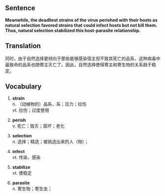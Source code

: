 ## Sentence

**Meanwhile, the deadliest strains of the virus perished with their hosts as natural selection favored strains that could infect hosts but not kill them. Thus, natural selection stabilized this host-parasite relationship.**      

## Translation

同时，由于自然选择更倾向于那些能够感染宿主但不致其死亡的品系，这种病毒中最致命的品系也随寄主灭亡了。因此，自然选择使得寄主和寄生物的关系趋于稳定。     

## Vocabulary   

1. **strain**      
n. （动植物的）品系，系；压力；拉伤       
vt. 拉伤；过度使用         

2. **perish**      
v. 死亡；毁灭；腐坏；老化        

3. **selection**       
n. 选择；精选；被挑选出来的人（物）；       

4. **infect**        
vt. 传染，感染         

5. **stabilize**          
vt. 使稳定         

6. **parasite**          
n. 寄生物；寄生虫；         

